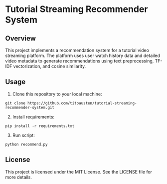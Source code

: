# Tutorial Streaming Recommender System

## Overview

This project implements a recommendation system for a tutorial video streaming platform. The platform uses user watch history data and detailed video metadata to generate recommendations using text preprocessing, TF-IDF vectorization, and cosine similarity.

## Usage
1. Clone this repository to your local machine:
```
git clone https://github.com/titoausten/tutorial-streaming-recommender-system.git
```

2. Install requirements:
```
pip install -r requirements.txt

```

3. Run script:
```
python recommend.py
```


## License
This project is licensed under the MIT License. See the LICENSE file for more details.
